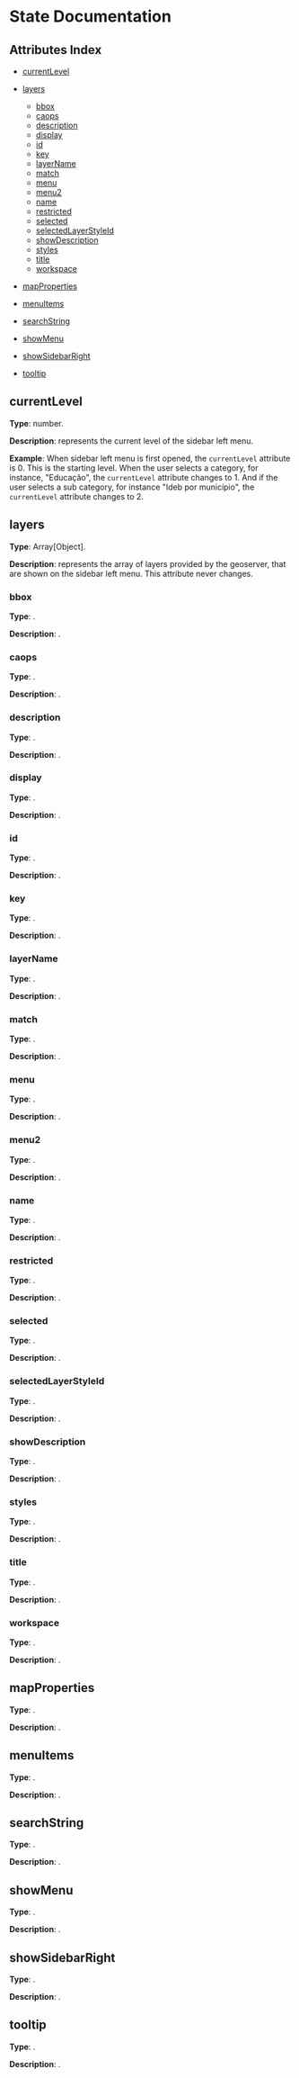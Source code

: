 # State Documentation
## Attributes Index
- [currentLevel](#currentLevel)

- [layers](#layers)
    - [bbox](#bbox)
    - [caops](#caops)
    - [description](#description)
    - [display](#display)
    - [id](#id)
    - [key](#key)
    - [layerName](#layerName)
    - [match](#match)
    - [menu](#menu)
    - [menu2](#menu2)
    - [name](#name)
    - [restricted](#restricted)
    - [selected](#selected)
    - [selectedLayerStyleId](#selectedLayerStyleId)
    - [showDescription](#showDescription)
    - [styles](#styles)
    - [title](#title)
    - [workspace](#workspace)

- [mapProperties](#mapProperties)

- [menuItems](#menuItems)

- [searchString](#searchString)

- [showMenu](#showMenu)

- [showSidebarRight](#showSidebarRight)

- [tooltip](#tooltip)

## <a name="currentLevel"></a> currentLevel
**Type**: number.

**Description**: represents the current level of the sidebar left menu.

**Example**: When sidebar left menu is first opened, the `currentLevel` attribute is 0. This is the starting level. When the user selects a category, for instance, "Educação", the `currentLevel` attribute changes to 1. And if the user selects a sub category, for instance "Ideb por município", the `currentLevel` attribute changes to 2.

## <a name="layers"></a> layers
**Type**: Array[Object].

**Description**: represents the array of layers provided by the geoserver, that are shown on the sidebar left menu. This attribute never changes.

### <a name="bbox"></a> bbox
**Type**: .

**Description**: .

### <a name="caops"></a> caops
**Type**: .

**Description**: .

### <a name="description"></a> description
**Type**: .

**Description**: .

### <a name="display"></a> display
**Type**: .

**Description**: .

### <a name="id"></a> id
**Type**: .

**Description**: .

### <a name="key"></a> key
**Type**: .

**Description**: .

### <a name="layerName"></a> layerName
**Type**: .

**Description**: .

### <a name="match"></a> match
**Type**: .

**Description**: .

### <a name="menu"></a> menu
**Type**: .

**Description**: .

### <a name="menu2"></a> menu2
**Type**: .

**Description**: .

### <a name="name"></a> name
**Type**: .

**Description**: .

### <a name="restricted"></a> restricted
**Type**: .

**Description**: .

### <a name="selected"></a> selected
**Type**: .

**Description**: .

### <a name="selectedLayerStyleId"></a> selectedLayerStyleId
**Type**: .

**Description**: .

### <a name="showDescription"></a> showDescription
**Type**: .

**Description**: .

### <a name="styles"></a> styles
**Type**: .

**Description**: .

### <a name="title"></a> title
**Type**: .

**Description**: .

### <a name="workspace"></a> workspace
**Type**: .

**Description**: .

## <a name="mapProperties"></a> mapProperties
**Type**: .

**Description**: .

## <a name="menuItems"></a> menuItems
**Type**: .

**Description**: .

## <a name="searchString"></a> searchString
**Type**: .

**Description**: .

## <a name="showMenu"></a> showMenu
**Type**: .

**Description**: .

## <a name="showSidebarRight"></a> showSidebarRight
**Type**: .

**Description**: .

## <a name="tooltip"></a> tooltip
**Type**: .

**Description**: .
